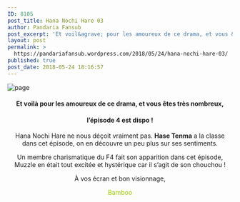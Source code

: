 ```yaml
---
ID: 8105
post_title: Hana Nochi Hare 03
author: Pandaria Fansub
post_excerpt: 'Et voil&agrave; pour les amoureux de ce drama, et vous &ecirc;tes tr&egrave;s nombreux, l&rsquo;&eacute;pisode 4 est dispo ! Hana Nochi Hare ne nous d&eacute;&ccedil;oit vraiment pas. Hase Tenma a la classe dans cet &eacute;pisode, on en d&eacute;couvre un peu plus sur ses sentiments. Un membre charismatique du F4 fait son apparition dans cet &eacute;pisode, Muzzle [&hellip;]'
layout: post
permalink: >
  https://pandariafansub.wordpress.com/2018/05/24/hana-nochi-hare-03/
published: true
post_date: 2018-05-24 18:16:57
---
```

<p><img data-attachment-id="4519" data-permalink="https://pandariafansub.wordpress.com/2018/05/24/hana-nochi-hare-03/page-53/" data-orig-file="https://pandariafansub.files.wordpress.com/2018/05/page11.jpg?w=705" data-orig-size="1024,900" data-comments-opened="1" data-image-meta="{&quot;aperture&quot;:&quot;0&quot;,&quot;credit&quot;:&quot;&quot;,&quot;camera&quot;:&quot;&quot;,&quot;caption&quot;:&quot;&quot;,&quot;created_timestamp&quot;:&quot;0&quot;,&quot;copyright&quot;:&quot;&quot;,&quot;focal_length&quot;:&quot;0&quot;,&quot;iso&quot;:&quot;0&quot;,&quot;shutter_speed&quot;:&quot;0&quot;,&quot;title&quot;:&quot;&quot;,&quot;orientation&quot;:&quot;0&quot;}" data-image-title="page" data-image-description="" data-medium-file="https://pandariafansub.files.wordpress.com/2018/05/page11.jpg?w=705?w=300" data-large-file="https://pandariafansub.files.wordpress.com/2018/05/page11.jpg?w=705?w=705" class=" size-full wp-image-4519 aligncenter" src="https://pandariafansub.files.wordpress.com/2018/05/page11.jpg?w=705" alt="page" srcset="https://united-subs.dearclouds.com/wp-content/uploads/2018/05/ec68cdbf6b698e68d7633f3b1d597d28.jpg 705w, https://pandariafansub.files.wordpress.com/2018/05/page11.jpg?w=150 150w, https://pandariafansub.files.wordpress.com/2018/05/page11.jpg?w=300 300w, https://pandariafansub.files.wordpress.com/2018/05/page11.jpg?w=768 768w, https://pandariafansub.files.wordpress.com/2018/05/page11.jpg 1024w" sizes="(max-width: 705px) 100vw, 705px"   /></p>
<h4 style="text-align:center;">Et voilà pour les amoureux de ce drama, et vous êtes très nombreux,</h4>
<h4 style="text-align:center;">l&rsquo;épisode 4 est dispo !</h4>
<p style="text-align:center;">Hana Nochi Hare ne nous déçoit vraiment pas. <strong>Hase Tenma</strong> a la classe dans cet épisode, on en découvre un peu plus sur ses sentiments.</p>
<p style="text-align:center;">Un membre charismatique du F4 fait son apparition dans cet épisode, Muzzle en était tout excitée et hystérique car il s&rsquo;agit de son chouchou !</p>
<p style="text-align:center;">À vos écran et bon visionnage,</p>
<p style="text-align:center;"><span style="color:#99cc00;">Bamboo</span></p>